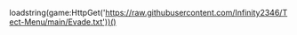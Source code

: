 loadstring(game:HttpGet('https://raw.githubusercontent.com/Infinity2346/Tect-Menu/main/Evade.txt'))()
